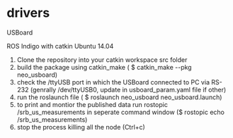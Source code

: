 drivers
=======

USBoard

ROS Indigo with catkin Ubuntu 14.04


1. Clone the repository into your catkin workspace src folder
2. build the package using catkin_make ( $ catkin_make --pkg neo_usboard)
3. check the /ttyUSB port in which the USBoard connected to PC via RS-232 (genrally /dev/ttyUSB0, update in usboard_param.yaml file if other)
4. run the roslaunch file ( $ roslaunch neo_usboard neo_usboard.launch)
5. to print and montior the published data run rostopic /srb_us_measurements in seperate command window ($ rostopic echo /srb_us_measurements)
6. stop the process killing all the node (Ctrl+c)
